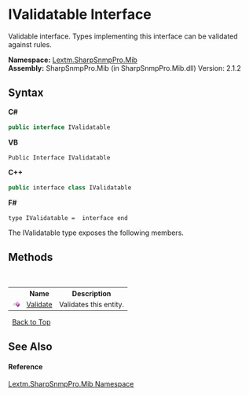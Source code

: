 # IValidatable Interface
 

Validable interface. Types implementing this interface can be validated against rules.

**Namespace:**&nbsp;<a href="N_Lextm_SharpSnmpPro_Mib">Lextm.SharpSnmpPro.Mib</a><br />**Assembly:**&nbsp;SharpSnmpPro.Mib (in SharpSnmpPro.Mib.dll) Version: 2.1.2

## Syntax

**C#**<br />
``` C#
public interface IValidatable
```

**VB**<br />
``` VB
Public Interface IValidatable
```

**C++**<br />
``` C++
public interface class IValidatable
```

**F#**<br />
``` F#
type IValidatable =  interface end
```

The IValidatable type exposes the following members.


## Methods
&nbsp;<table><tr><th></th><th>Name</th><th>Description</th></tr><tr><td>![Public method](media/pubmethod.gif "Public method")</td><td><a href="M_Lextm_SharpSnmpPro_Mib_IValidatable_Validate">Validate</a></td><td>
Validates this entity.</td></tr></table>&nbsp;
<a href="#ivalidatable-interface">Back to Top</a>

## See Also


#### Reference
<a href="N_Lextm_SharpSnmpPro_Mib">Lextm.SharpSnmpPro.Mib Namespace</a><br />